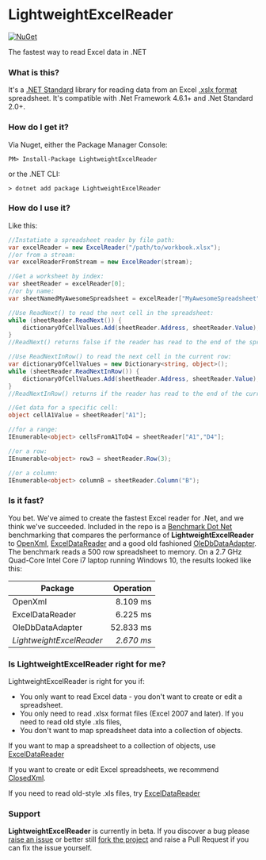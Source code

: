 # LightweightExcelReader

[![NuGet](https://img.shields.io/nuget/v/LightweightExcelReader.svg)](https://www.nuget.org/packages/LightweightExcelReader)

The fastest way to read Excel data in .NET

### What is this?
It's a [.NET Standard](https://docs.microsoft.com/en-us/dotnet/standard/net-standard) library for reading data from an Excel [.xslx format](https://stackoverflow.com/questions/18334314/what-do-excel-xml-cell-attribute-values-mean/18346273#18346273) spreadsheet. It's compatible with .Net Framework 4.6.1+ and .Net Standard 2.0+.

### How do I get it?
Via Nuget, either the Package Manager Console:

```
PM> Install-Package LightweightExcelReader
```
or the .NET CLI:

```
> dotnet add package LightweightExcelReader
```
### How do I use it?

Like this:

```C#
//Instatiate a spreadsheet reader by file path:
var excelReader = new ExcelReader("/path/to/workbook.xlsx");
//or from a stream:
var excelReaderFromStream = new ExcelReader(stream);

//Get a worksheet by index:
var sheetReader = excelReader[0];
//or by name:
var sheetNamedMyAwesomeSpreadsheet = excelReader["MyAwesomeSpreadsheet"];

//Use ReadNext() to read the next cell in the spreadsheet:
while (sheetReader.ReadNext()) {
    dictionaryOfCellValues.Add(sheetReader.Address, sheetReader.Value);
}
//ReadNext() returns false if the reader has read to the end of the spreadsheet

//Use ReadNextInRow() to read the next cell in the current row:
var dictionaryOfCellValues = new Dictionary<string, object>();
while (sheetReader.ReadNextInRow()) {
    dictionaryOfCellValues.Add(sheetReader.Address, sheetReader.Value);
}
//ReadNextInRow() returns if the reader has read to the end of the current row:

//Get data for a specific cell:
object cellA1Value = sheetReader["A1"];

//for a range:
IEnumerable<object> cellsFromA1ToD4 = sheetReader["A1","D4"];

//or a row:
IEnumerable<object> row3 = sheetReader.Row(3);

//or a column:
IEnumerable<object> columnB = sheetReader.Column("B");

```
### Is it fast?
You bet. We've aimed to create the fastest Excel reader for .Net, and we think we've succeeded. Included in the repo is a [Benchmark Dot Net](https://github.com/dotnet/BenchmarkDotNet) benchmarking that compares the performance of  **LightweightExcelReader** to [OpenXml](https://www.nuget.org/packages/DocumentFormat.OpenXml/), [ExcelDataReader](https://github.com/ExcelDataReader/ExcelDataReader) and a good old fashioned [OleDbDataAdapter](https://docs.microsoft.com/en-us/dotnet/api/system.data.oledb.oledbdataadapter?view=netframework-4.8). The benchmark reads a 500 row spreadsheet to memory. On a 2.7 GHz Quad-Core Intel Core i7 laptop running Windows 10, the results looked like this:

| Package                  |  Operation |
|--------------------------|-----------:|
|  OpenXml                 | 8.109 ms   |
|  ExcelDataReader         | 6.225 ms   |
|  OleDbDataAdapter        | 52.833 ms  |
| *LightweightExcelReader* | *2.670 ms* |

### Is LightweightExcelReader right for me?
LightweightExcelReader is right for you if:

* You only want to read Excel data - you don't want to create or edit a spreadsheet.
* You only need to read .xlsx format files (Excel 2007 and later). If you need to read old style .xls files, 
* You don't want to map spreadsheet data into a collection of objects.

If you want to map a spreadsheet to a collection of objects, use [ExcelDataReader](https://github.com/ExcelDataReader/ExcelDataReader)

If you want to create or edit Excel spreadsheets, we recommend [ClosedXml](https://github.com/ClosedXML/ClosedXML).

If you need to read old-style .xls files, try [ExcelDataReader](https://github.com/ExcelDataReader/ExcelDataReader)



### Support
**LightweightExcelReader** is currently in beta. If you discover a bug please [raise an issue](https://github.com/ChrisHodges/LightweightExcelReader/issues/new) or better still [fork the project](https://help.github.com/en/github/getting-started-with-github/fork-a-repo) and raise a Pull Request if you can fix the issue yourself.
